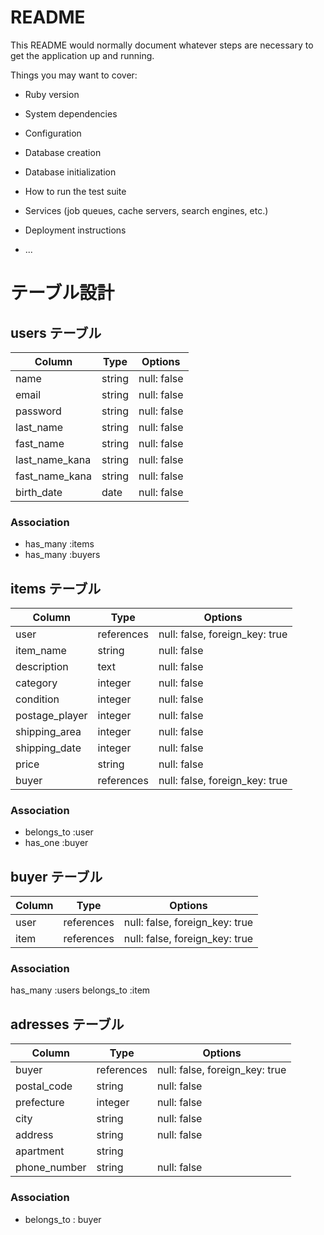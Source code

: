# README

This README would normally document whatever steps are necessary to get the
application up and running.

Things you may want to cover:

* Ruby version

* System dependencies

* Configuration

* Database creation

* Database initialization

* How to run the test suite

* Services (job queues, cache servers, search engines, etc.)

* Deployment instructions

* ...

# テーブル設計

## users テーブル

| Column         | Type   | Options     |
| -------------- | ------ | ----------- |
| name           | string | null: false |
| email          | string | null: false |
| password       | string | null: false |
| last_name      | string | null: false |   
| fast_name      | string | null: false |
| last_name_kana | string | null: false |
| fast_name_kana | string | null: false |
| birth_date     | date   | null: false |

### Association

- has_many :items
- has_many :buyers

## items テーブル

| Column         | Type       | Options                        |
| -------------- | ---------- | ------------------------------ |
| user           | references | null: false, foreign_key: true |
| item_name      | string     | null: false                    |
| description    | text       | null: false                    |
| category       | integer    | null: false                    |
| condition      | integer    | null: false                    |
| postage_player | integer    | null: false                    |
| shipping_area  | integer    | null: false                    |
| shipping_date  | integer    | null: false                    |
| price          | string     | null: false                    |
| buyer          | references | null: false, foreign_key: true |

### Association

- belongs_to :user
- has_one :buyer

## buyer テーブル

| Column      | Type       | Options                        |
| ----------- | ---------- | ------------------------------ |
| user        | references | null: false, foreign_key: true |
| item        | references | null: false, foreign_key: true |

### Association

has_many :users
belongs_to :item


## adresses テーブル

| Column       | Type       | Options                        |
| ------------ | ---------- | ------------------------------ |
| buyer        | references | null: false, foreign_key: true |
| postal_code  | string     | null: false                    |
| prefecture   | integer    | null: false                    |
| city         | string     | null: false                    |
| address      | string     | null: false                    |
| apartment    | string     |                                |
| phone_number | string     | null: false                    |

### Association

- belongs_to : buyer